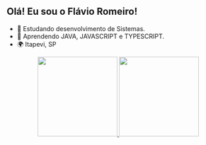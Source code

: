 ## Olá! Eu sou o Flávio Romeiro!

  - 🏩 Estudando desenvolvimento de Sistemas.
  - 🚩 Aprendendo JAVA, JAVASCRIPT e TYPESCRIPT.
  - 🌍 Itapevi, SP
  
<div align="center">
  <a href="https://github.com/flavio-romeiro">
  <img height="180em" src="https://github-readme-stats.vercel.app/api?username=flavio-romeiro&show_icons=true&theme=dark&include_all_commits=true&count_private=true"/>
  <img height="180em" src="https://github-readme-stats.vercel.app/api/top-langs/?username=flavio-romeiro&layout=compact&langs_count=7&theme=dark"/>
</div>
 
